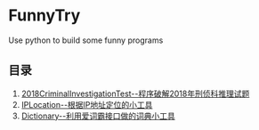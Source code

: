 # FunnyTry
Use python to build some funny programs

## 目录
1. [2018CriminalInvestigationTest--程序破解2018年刑侦科推理试题](https://github.com/JeffyLI/FunnyTry/tree/master/2018CriminalInvestigationTest)
2. [IPLocation--根据IP地址定位的小工具](https://github.com/JeffyLI/FunnyTry/tree/master/IPLocation)
3. [Dictionary--利用爱词霸接口做的词典小工具](https://github.com/JeffyLI/FunnyTry/tree/master/Dictionary)
